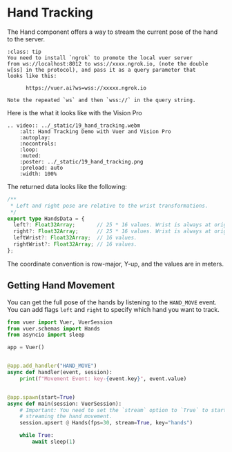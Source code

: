 
# Hand Tracking

The Hand component offers a way to stream the current
pose of the hand to the server. 

```{admonition} Using ngrok to promote to <code>wss://</code>
:class: tip
You need to install `ngrok` to promote the local vuer server
from ws://localhost:8012 to wss://xxxx.ngrok.io, (note the double
w[ss] in the protocol), and pass it as a query parameter that 
looks like this:

      https://vuer.ai?ws=wss://xxxxx.ngrok.io

Note the repeated `ws` and then `wss://` in the query string.
```

Here is the what it looks like with the Vision Pro 

```{eval-rst}
.. video:: ../_static/19_hand_tracking.webm
    :alt: Hand Tracking Demo with Vuer and Vision Pro
    :autoplay:
    :nocontrols:
    :loop:
    :muted:
    :poster: ../_static/19_hand_tracking.png
    :preload: auto
    :width: 100%
```

The returned data looks like the following:

```typescript
/**
 * Left and right pose are relative to the wrist transformations.
 */
export type HandsData = {
  left?: Float32Array;       // 25 * 16 values. Wrist is always at origin.
  right?: Float32Array;      // 25 * 16 values. Wrist is always at origin.
  leftWrist?: Float32Array;  // 16 values.
  rightWrist?: Float32Array; // 16 values.
};
```

The coordinate convention is row-major, Y-up, and the values are in meters.


## Getting Hand Movement

You can get the full pose of the hands by listening to the `HAND_MOVE` event.
You can add flags `left` and `right` to specify which hand you want to track.

```python
from vuer import Vuer, VuerSession
from vuer.schemas import Hands
from asyncio import sleep

app = Vuer()


@app.add_handler("HAND_MOVE")
async def handler(event, session):
    print(f"Movement Event: key-{event.key}", event.value)


@app.spawn(start=True)
async def main(session: VuerSession):
    # Important: You need to set the `stream` option to `True` to start
    # streaming the hand movement.
    session.upsert @ Hands(fps=30, stream=True, key="hands")

    while True:
        await sleep(1)
```
